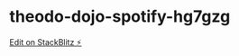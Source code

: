 # theodo-dojo-spotify-hg7gzg

[Edit on StackBlitz ⚡️](https://stackblitz.com/edit/theodo-dojo-spotify-hg7gzg)